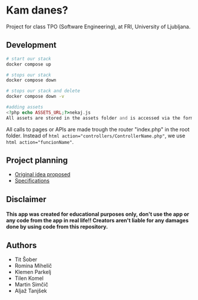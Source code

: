 # Kam danes?

Project for class TPO (Software Engineering), at FRI, University of Ljubljana.

## Development

```bash
# start our stack
docker compose up

# stops our stack
docker compose down

# stops our stack and delete
docker compose down -v

```
```php
#adding assets
<?php echo ASSETS_URL;?>nekaj.js
All assets are stored in the assets folder and is accessed via the former php code.
```
All calls to pages or APIs are made trough the router "index.php" in the root folder. Instead of ```html action="controllers/ControllerName.php"```, we use ```html action="funcionName"```.

## Project planning

- [Original idea proposed](./.idea/original_idea_porposed.md)
- [Specifications](./.idea/specifikacije.md)

## Disclaimer

#### This app was created for educational purposes only, don't use the app or any code from the app in real life!! Creators aren't liable for any damages done by using code from this repository.

## Authors

- Tit Šober
- Romina Mihelič
- Klemen Parkelj
- Tilen Komel
- Martin Simčič
- Aljaž Tanjšek

